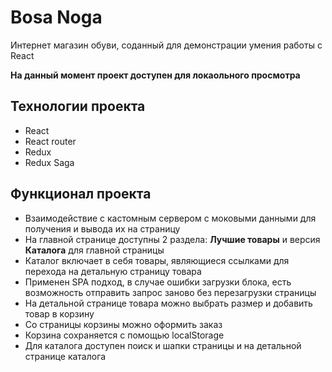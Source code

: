 # Bosa Noga

Интернет магазин обуви, соданный для демонстрации умения работы с React

**На данный момент проект доступен для локаольного просмотра**

## Технологии проекта
- React
- React router
- Redux
- Redux Saga

## Функционал проекта
- Взаимодействие с кастомным сервером с моковыми данными для получения и вывода их на страницу
- На главной странице доступны 2 раздела: **Лучшие товары** и версия **Каталога** для главной страницы
- Каталог включает в себя товары, являющиеся ссылками для перехода на детальную страницу товара
- Применен SPA подход, в случае ошибки загрузки блока, есть возможность отправить запрос заново без перезагрузки страницы
- На детальной странице товара можно выбрать размер и добавить товар в корзину
- Со страницы корзины можно оформить заказ
- Корзина сохраняется с помощью localStorage
- Для каталога доступен поиск и шапки страницы и на детальной странице каталога
